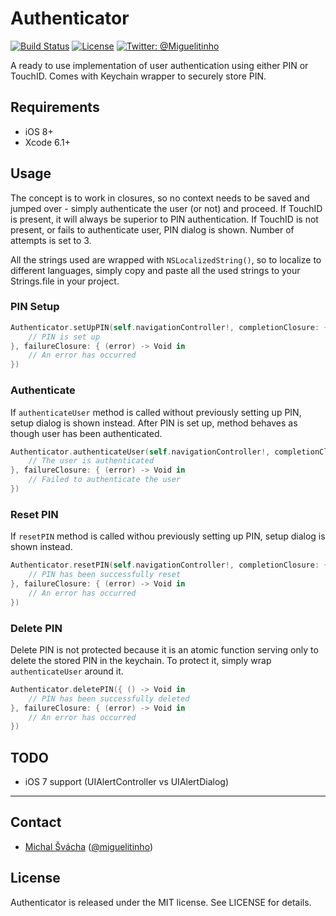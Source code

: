 # Authenticator

[![Build Status](https://travis-ci.org/svachmic/Authenticator.svg?branch=master)](https://travis-ci.org/svachmic/Authenticator)
[![License](http://img.shields.io/badge/license-MIT-green.svg?style=flat)](https://github.com/svachmic/Authenticator/blob/master/LICENSE.md)
[![Twitter: @Miguelitinho](https://img.shields.io/badge/contact-%40Miguelitinho-blue.svg?style=flat)](https://twitter.com/Miguelitinho)

A ready to use implementation of user authentication using either PIN or TouchID. Comes with Keychain wrapper to securely store PIN.

## Requirements

- iOS 8+
- Xcode 6.1+

## Usage

The concept is to work in closures, so no context needs to be saved and jumped over - simply authenticate the user (or not) and proceed. If TouchID is present, it will always be superior to PIN authentication. If TouchID is not present, or fails to authenticate user, PIN dialog is shown. Number of attempts is set to 3.

All the strings used are wrapped with `NSLocalizedString()`, so to localize to different languages, simply copy and paste all the used strings to your Strings.file in your project.

### PIN Setup

```swift
Authenticator.setUpPIN(self.navigationController!, completionClosure: { () -> Void in
	// PIN is set up
}, failureClosure: { (error) -> Void in
	// An error has occurred
})
```

### Authenticate

If `authenticateUser` method is called without previously setting up PIN, setup dialog is shown instead. After PIN is set up, method behaves as though user has been authenticated.

```swift
Authenticator.authenticateUser(self.navigationController!, completionClosure: { () -> Void in
	// The user is authenticated
}, failureClosure: { (error) -> Void in
	// Failed to authenticate the user
})
```

### Reset PIN
If `resetPIN` method is called withou previously setting up PIN, setup dialog is shown instead.

```swift
Authenticator.resetPIN(self.navigationController!, completionClosure: { () -> Void in
	// PIN has been successfully reset
}, failureClosure: { (error) -> Void in
	// An error has occurred
})
```

### Delete PIN

Delete PIN is not protected because it is an atomic function serving only to delete the stored PIN in the keychain. To protect it, simply wrap `authenticateUser` around it.

```swift
Authenticator.deletePIN({ () -> Void in
	// PIN has been successfully deleted
}, failureClosure: { (error) -> Void in
	// An error has occurred
})
```

## TODO

- iOS 7 support (UIAlertController vs UIAlertDialog)

* * *

## Contact

- [Michal Švácha](http://github.com/svachmic) ([@miguelitinho](https://twitter.com/miguelitinho))

## License

Authenticator is released under the MIT license. See LICENSE for details.
